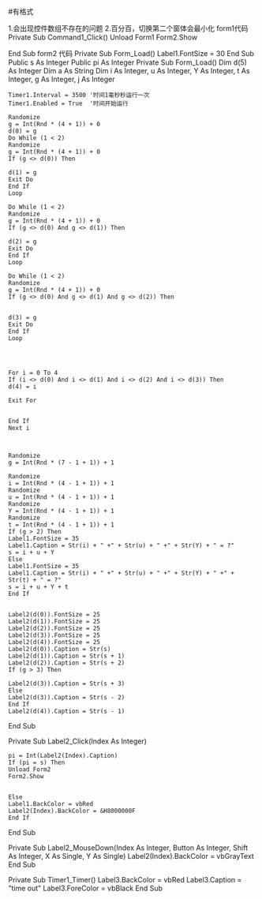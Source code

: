 
#有格式

1.会出现控件数组不存在的问题
2.百分百，切换第二个窗体会最小化
form1代码
Private Sub Command1_Click()
    Unload Form1
    Form2.Show
    
End Sub
form2 代码
Private Sub Form_Load()
    Label1.FontSize = 30
End Sub
Public s As Integer
Public pi As Integer
Private Sub Form_Load()
    Dim d(5) As Integer
    Dim a As String
    Dim i As Integer, u As Integer, Y As Integer, t As Integer, g As Integer, j As Integer
    
    
    Timer1.Interval = 3500 '时间1毫秒秒运行一次
    Timer1.Enabled = True  '时间开始运行
    
    Randomize
    g = Int(Rnd * (4 + 1)) + 0
    d(0) = g
    Do While (1 < 2)
    Randomize
    g = Int(Rnd * (4 + 1)) + 0
    If (g <> d(0)) Then
    
    d(1) = g
    Exit Do
    End If
    Loop
    
    Do While (1 < 2)
    Randomize
    g = Int(Rnd * (4 + 1)) + 0
    If (g <> d(0) And g <> d(1)) Then
    
    d(2) = g
    Exit Do
    End If
    Loop
    
    Do While (1 < 2)
    Randomize
    g = Int(Rnd * (4 + 1)) + 0
    If (g <> d(0) And g <> d(1) And g <> d(2)) Then
    
    
    d(3) = g
    Exit Do
    End If
    Loop
    
    
    
    
    For i = 0 To 4
    If (i <> d(0) And i <> d(1) And i <> d(2) And i <> d(3)) Then
    d(4) = i
    
    Exit For
    
    
    End If
    Next i
    
    
    
    Randomize
    g = Int(Rnd * (7 - 1 + 1)) + 1
    
    Randomize
    i = Int(Rnd * (4 - 1 + 1)) + 1
    Randomize
    u = Int(Rnd * (4 - 1 + 1)) + 1
    Randomize
    Y = Int(Rnd * (4 - 1 + 1)) + 1
    Randomize
    t = Int(Rnd * (4 - 1 + 1)) + 1
    If (g > 2) Then
    Label1.FontSize = 35
    Label1.Caption = Str(i) + " +" + Str(u) + " +" + Str(Y) + " = ?"
    s = i + u + Y
    Else
    Label1.FontSize = 35
    Label1.Caption = Str(i) + " +" + Str(u) + " +" + Str(Y) + " +" + Str(t) + " = ?"
    s = i + u + Y + t
    End If
    
    
    Label2(d(0)).FontSize = 25
    Label2(d(1)).FontSize = 25
    Label2(d(2)).FontSize = 25
    Label2(d(3)).FontSize = 25
    Label2(d(4)).FontSize = 25
    Label2(d(0)).Caption = Str(s)
    Label2(d(1)).Caption = Str(s + 1)
    Label2(d(2)).Caption = Str(s + 2)
    If (g > 3) Then
    
    Label2(d(3)).Caption = Str(s + 3)
    Else
    Label2(d(3)).Caption = Str(s - 2)
    End If
    Label2(d(4)).Caption = Str(s - 1)
    
    
End Sub



Private Sub Label2_Click(Index As Integer)
    
    pi = Int(Label2(Index).Caption)
    If (pi = s) Then
    Unload Form2
    Form2.Show
    
    
    Else
    Label1.BackColor = vbRed
    Label2(Index).BackColor = &H8000000F
    End If
    
End Sub



Private Sub Label2_MouseDown(Index As Integer, Button As Integer, Shift As Integer, X As Single, Y As Single)
    Label2(Index).BackColor = vbGrayText
End Sub

Private Sub Timer1_Timer()
    Label3.BackColor = vbRed
    Label3.Caption = "time out"
    Label3.ForeColor = vbBlack
End Sub






















